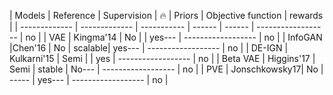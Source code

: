 

| Models        | Reference     | Supervision  | :fire:  | Priors | Objective function | rewards |
| ------------- | ------------- | -----------  | ------  | ------ | ------------------ | no |
| VAE           | Kingma'14     | No           |         | yes--- | ------------------ | no |
| InfoGAN       |Chen'16        | No           | scalable| yes--- | ------------------ | no |
| DE-IGN        | Kulkarni'15   | Semi         |         | yes | ------------------ | no |
| Beta VAE      | Higgins'17    | Semi         | stable  | No--- | ------------------ | no |
| PVE           | Jonschkowsky17| No           |   ----- | yes--- | ------------------ | no |
